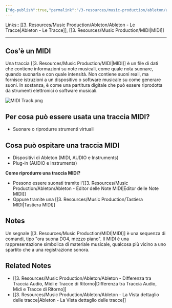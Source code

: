 ```yaml
---
{"dg-publish":true,"permalink":"/3-resources/music-production/ableton/ableton-traccia-midi/"}
---
```


Links:: [[3. Resources/Music Production/Ableton/Ableton - Le Tracce\|Ableton - Le Tracce]], [[3. Resources/Music Production/MIDI\|MIDI]]

---
## Cos'è un MIDI

Una traccia [[3. Resources/Music Production/MIDI\|MIDI]] è un file di dati che contiene informazioni su note musicali, come quale nota suonare, quando suonarla e con quale intensità. Non contiene suoni reali, ma fornisce istruzioni a un dispositivo o software musicale su come generare suoni. In sostanza, è come una partitura digitale che può essere riprodotta da strumenti elettronici o software musicali.

![MIDI Track.png](/img/user/3.%20Resources/Images/MIDI%20Track.png)

## Per cosa può essere usata una traccia MIDI?

- Suonare o riprodurre strumenti virtuali

## Cosa può ospitare una traccia MIDI

- Dispositivi di Ableton (MIDI, AUDIO e Instruments)
- Plug-in (AUDIO e Instruments)


**Come riprodurre una traccia MIDI?**

- Possono essere suonati tramite l'[[3. Resources/Music Production/Ableton/Ableton - Editor delle Note MIDI\|Editor delle Note MIDI]]
- Oppure tramite una [[3. Resources/Music Production/Tastiera MIDI\|Tastiera MIDI]]


## Notes

Un segnale [[3. Resources/Music Production/MIDI\|MIDI]] è una sequenza di comandi, tipo "ora suona DO4, mezzo piano". Il MIDI è una rappresentazione simbolica di materiale musicale, qualcosa più vicino a uno spartito che a una registrazione sonora.


## Related Notes

- [[3. Resources/Music Production/Ableton/Ableton - Differenza tra Traccia Audio, Midi e Tracce di Ritorno\|Differenza tra Traccia Audio, Midi e Tracce di Ritorno]]
- [[3. Resources/Music Production/Ableton/Ableton - La Vista dettaglio delle tracce\|Ableton - La Vista dettaglio delle tracce]]